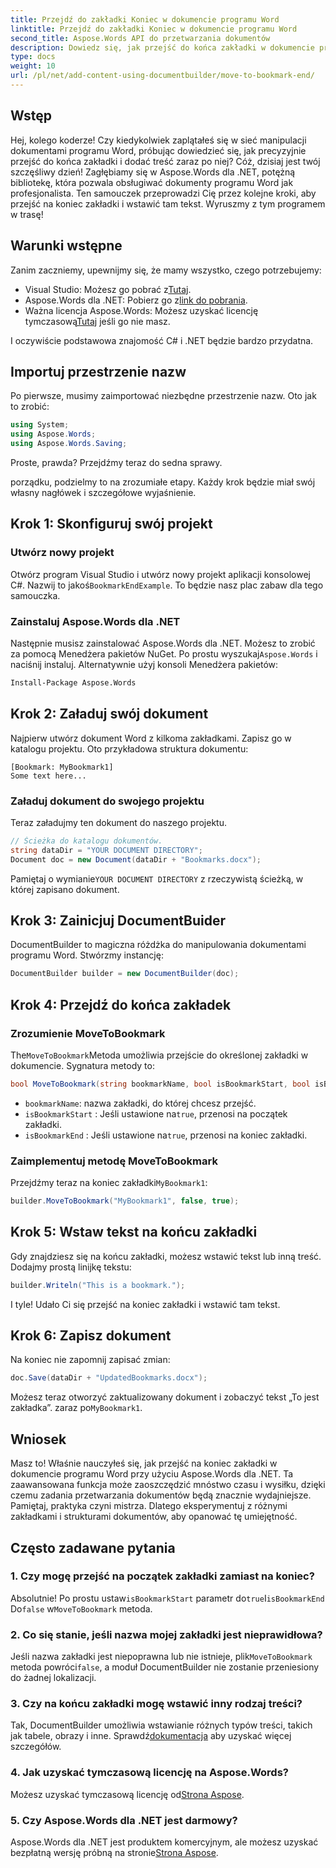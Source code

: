 ```yaml
---
title: Przejdź do zakładki Koniec w dokumencie programu Word
linktitle: Przejdź do zakładki Koniec w dokumencie programu Word
second_title: Aspose.Words API do przetwarzania dokumentów
description: Dowiedz się, jak przejść do końca zakładki w dokumencie programu Word przy użyciu Aspose.Words dla .NET. Postępuj zgodnie z naszym szczegółowym przewodnikiem krok po kroku, aby precyzyjnie manipulować dokumentami.
type: docs
weight: 10
url: /pl/net/add-content-using-documentbuilder/move-to-bookmark-end/
---
```

## Wstęp

Hej, kolego koderze! Czy kiedykolwiek zaplątałeś się w sieć manipulacji dokumentami programu Word, próbując dowiedzieć się, jak precyzyjnie przejść do końca zakładki i dodać treść zaraz po niej? Cóż, dzisiaj jest twój szczęśliwy dzień! Zagłębiamy się w Aspose.Words dla .NET, potężną bibliotekę, która pozwala obsługiwać dokumenty programu Word jak profesjonalista. Ten samouczek przeprowadzi Cię przez kolejne kroki, aby przejść na koniec zakładki i wstawić tam tekst. Wyruszmy z tym programem w trasę!

## Warunki wstępne

Zanim zaczniemy, upewnijmy się, że mamy wszystko, czego potrzebujemy:

-  Visual Studio: Możesz go pobrać z[Tutaj](https://visualstudio.microsoft.com/).
-  Aspose.Words dla .NET: Pobierz go z[link do pobrania](https://releases.aspose.com/words/net/).
-  Ważna licencja Aspose.Words: Możesz uzyskać licencję tymczasową[Tutaj](https://purchase.aspose.com/temporary-license/) jeśli go nie masz.

I oczywiście podstawowa znajomość C# i .NET będzie bardzo przydatna.

## Importuj przestrzenie nazw

Po pierwsze, musimy zaimportować niezbędne przestrzenie nazw. Oto jak to zrobić:

```csharp
using System;
using Aspose.Words;
using Aspose.Words.Saving;
```

Proste, prawda? Przejdźmy teraz do sedna sprawy.

porządku, podzielmy to na zrozumiałe etapy. Każdy krok będzie miał swój własny nagłówek i szczegółowe wyjaśnienie.

## Krok 1: Skonfiguruj swój projekt

### Utwórz nowy projekt

 Otwórz program Visual Studio i utwórz nowy projekt aplikacji konsolowej C#. Nazwij to jakoś`BookmarkEndExample`. To będzie nasz plac zabaw dla tego samouczka.

### Zainstaluj Aspose.Words dla .NET

 Następnie musisz zainstalować Aspose.Words dla .NET. Możesz to zrobić za pomocą Menedżera pakietów NuGet. Po prostu wyszukaj`Aspose.Words` i naciśnij instaluj. Alternatywnie użyj konsoli Menedżera pakietów:

```bash
Install-Package Aspose.Words
```

## Krok 2: Załaduj swój dokument

Najpierw utwórz dokument Word z kilkoma zakładkami. Zapisz go w katalogu projektu. Oto przykładowa struktura dokumentu:

```plaintext
[Bookmark: MyBookmark1]
Some text here...
```

### Załaduj dokument do swojego projektu

Teraz załadujmy ten dokument do naszego projektu.

```csharp
// Ścieżka do katalogu dokumentów.
string dataDir = "YOUR DOCUMENT DIRECTORY";
Document doc = new Document(dataDir + "Bookmarks.docx");
```

 Pamiętaj o wymianie`YOUR DOCUMENT DIRECTORY` z rzeczywistą ścieżką, w której zapisano dokument.

## Krok 3: Zainicjuj DocumentBuider

DocumentBuilder to magiczna różdżka do manipulowania dokumentami programu Word. Stwórzmy instancję:

```csharp
DocumentBuilder builder = new DocumentBuilder(doc);
```

## Krok 4: Przejdź do końca zakładek

### Zrozumienie MoveToBookmark

 The`MoveToBookmark`Metoda umożliwia przejście do określonej zakładki w dokumencie. Sygnatura metody to:

```csharp
bool MoveToBookmark(string bookmarkName, bool isBookmarkStart, bool isBookmarkEnd);
```

- `bookmarkName`: nazwa zakładki, do której chcesz przejść.
- `isBookmarkStart` : Jeśli ustawione na`true`, przenosi na początek zakładki.
- `isBookmarkEnd` : Jeśli ustawione na`true`, przenosi na koniec zakładki.

### Zaimplementuj metodę MoveToBookmark

 Przejdźmy teraz na koniec zakładki`MyBookmark1`:

```csharp
builder.MoveToBookmark("MyBookmark1", false, true);
```

## Krok 5: Wstaw tekst na końcu zakładki


Gdy znajdziesz się na końcu zakładki, możesz wstawić tekst lub inną treść. Dodajmy prostą linijkę tekstu:

```csharp
builder.Writeln("This is a bookmark.");
```

I tyle! Udało Ci się przejść na koniec zakładki i wstawić tam tekst.

## Krok 6: Zapisz dokument


Na koniec nie zapomnij zapisać zmian:

```csharp
doc.Save(dataDir + "UpdatedBookmarks.docx");
```

 Możesz teraz otworzyć zaktualizowany dokument i zobaczyć tekst „To jest zakładka”. zaraz po`MyBookmark1`.

## Wniosek

Masz to! Właśnie nauczyłeś się, jak przejść na koniec zakładki w dokumencie programu Word przy użyciu Aspose.Words dla .NET. Ta zaawansowana funkcja może zaoszczędzić mnóstwo czasu i wysiłku, dzięki czemu zadania przetwarzania dokumentów będą znacznie wydajniejsze. Pamiętaj, praktyka czyni mistrza. Dlatego eksperymentuj z różnymi zakładkami i strukturami dokumentów, aby opanować tę umiejętność.

## Często zadawane pytania

### 1. Czy mogę przejść na początek zakładki zamiast na koniec?

 Absolutnie! Po prostu ustaw`isBookmarkStart` parametr do`true`I`isBookmarkEnd` Do`false` w`MoveToBookmark` metoda.

### 2. Co się stanie, jeśli nazwa mojej zakładki jest nieprawidłowa?

 Jeśli nazwa zakładki jest niepoprawna lub nie istnieje, plik`MoveToBookmark` metoda powróci`false`, a moduł DocumentBuilder nie zostanie przeniesiony do żadnej lokalizacji.

### 3. Czy na końcu zakładki mogę wstawić inny rodzaj treści?

 Tak, DocumentBuilder umożliwia wstawianie różnych typów treści, takich jak tabele, obrazy i inne. Sprawdź[dokumentacja](https://reference.aspose.com/words/net/) aby uzyskać więcej szczegółów.

### 4. Jak uzyskać tymczasową licencję na Aspose.Words?

 Możesz uzyskać tymczasową licencję od[Strona Aspose](https://purchase.aspose.com/temporary-license/).

### 5. Czy Aspose.Words dla .NET jest darmowy?

Aspose.Words dla .NET jest produktem komercyjnym, ale możesz uzyskać bezpłatną wersję próbną na stronie[Strona Aspose](https://releases.aspose.com/).
